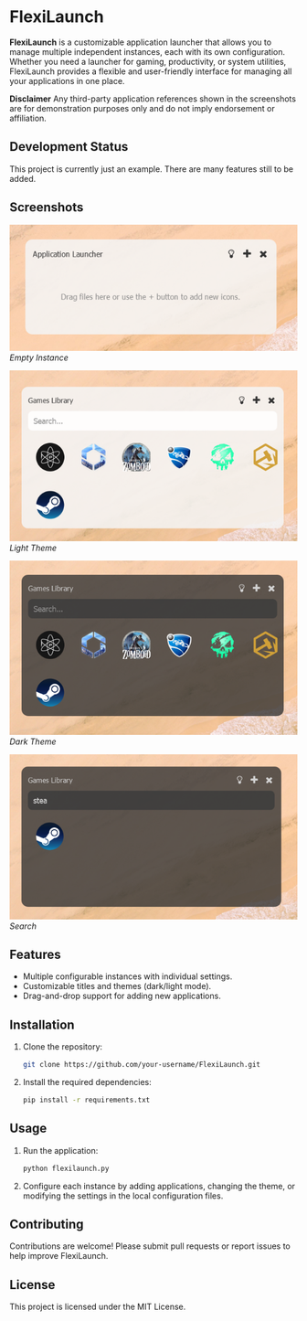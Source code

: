 # FlexiLaunch

**FlexiLaunch** is a customizable application launcher that allows you to manage multiple independent instances, each with its own configuration. Whether you need a launcher for gaming, productivity, or system utilities, FlexiLaunch provides a flexible and user-friendly interface for managing all your applications in one place.

**Disclaimer**
Any third-party application references shown in the screenshots are for demonstration purposes only and do not imply endorsement or affiliation.

## Development Status

This project is currently just an example. There are many features still to be added.


## Screenshots

![Instance Example](screenshots/instance_empty.png)
_Empty Instance_

![Instance Example](screenshots/instance_example.png)
_Light Theme_

![Dark Theme](screenshots/dark_theme.png)
_Dark Theme_

![Dark Theme](screenshots/search.png)
_Search_

## Features
- Multiple configurable instances with individual settings.
- Customizable titles and themes (dark/light mode).
- Drag-and-drop support for adding new applications.

## Installation
1. Clone the repository:
   ```bash
   git clone https://github.com/your-username/FlexiLaunch.git
   ```
2. Install the required dependencies:
   ```bash
   pip install -r requirements.txt
   ```

## Usage
1. Run the application:
   ```bash
   python flexilaunch.py
   ```
2. Configure each instance by adding applications, changing the theme, or modifying the settings in the local configuration files.

## Contributing
Contributions are welcome! Please submit pull requests or report issues to help improve FlexiLaunch.

## License
This project is licensed under the MIT License.
